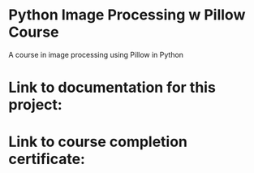 # Python Image Processing w Pillow Course
 A course in image processing using Pillow in Python

 # Link to documentation for this project:

# Link to course completion certificate:
